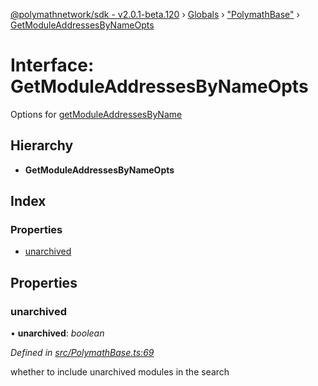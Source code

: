 [@polymathnetwork/sdk - v2.0.1-beta.120](../README.md) › [Globals](../globals.md) › ["PolymathBase"](../modules/_polymathbase_.md) › [GetModuleAddressesByNameOpts](_polymathbase_.getmoduleaddressesbynameopts.md)

# Interface: GetModuleAddressesByNameOpts

Options for [getModuleAddressesByName](../classes/_polymathbase_.polymathbase.md#getmoduleaddressesbyname)

## Hierarchy

- **GetModuleAddressesByNameOpts**

## Index

### Properties

- [unarchived](_polymathbase_.getmoduleaddressesbynameopts.md#unarchived)

## Properties

### unarchived

• **unarchived**: _boolean_

_Defined in [src/PolymathBase.ts:69](https://github.com/PolymathNetwork/polymath-sdk/blob/1da5bc5/src/PolymathBase.ts#L69)_

whether to include unarchived modules in the search
